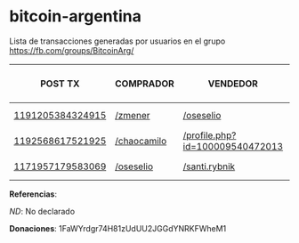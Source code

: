 # bitcoin-argentina
Lista de transacciones generadas por usuarios en el grupo https://fb.com/groups/BitcoinArg/

| POST TX | COMPRADOR | VENDEDOR | METODO DE PAGO | TX REPORTADA POR | VALOR TX | TX @ BLOCKCHAIN |
| ------------- | ------------- | ------------- | ------------- | ------------- | ------------- |:-------------:|
| [1191205384324915](https://fb.com/groups/BitcoinArg/permalink/1191205384324915/) | [/zmener](https://fb.com/zmener) | [/oseselio](https://fb.com/oseselio) | Saldo Uphold | [/oseselio](https://fb.com/oseselio) | ND | ND |
| [1192568617521925](https://fb.com/groups/BitcoinArg/permalink/1192568617521925/) | [/chaocamilo](https://fb.com/chaocamilo) | [/profile.php?id=100009540472013](https://fb.com/profile.php?id=100009540472013) | ND | [/oseselio](https://fb.com/oseselio) | ND | ND |
| [1171957179583069](https://fb.com/groups/BitcoinArg/permalink/1171957179583069/) | [/oseselio](https://fb.com/oseselio) | [/santi.rybnik](https://fb.com/santi.rybnik) | ARS | [/oseselio](https://fb.com/oseselio) | ARS $ 2.800 | ND |

**Referencias**:

*ND*: No declarado

**Donaciones**: 1FaWYrdgr74H81zUdUU2JGGdYNRKFWheM1
